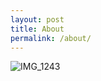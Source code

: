 ```yaml
---
layout: post
title: About
permalink: /about/
---
```


![IMG_1243](https://user-images.githubusercontent.com/40843295/66286555-03da5e00-e90d-11e9-9876-542f0ed553f5.JPG)

